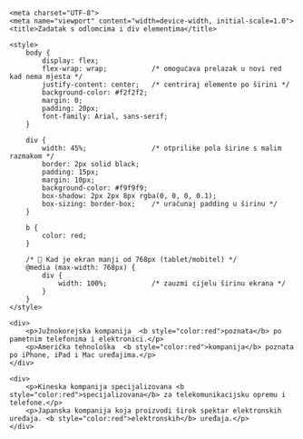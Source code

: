 <!DOCTYPE html>
<html lang="hr">
<body>

    <meta charset="UTF-8">
    <meta name="viewport" content="width=device-width, initial-scale=1.0">
    <title>Zadatak s odlomcima i div elementima</title>

    <style>
        body {
            display: flex;
            flex-wrap: wrap;           /* omogućava prelazak u novi red kad nema mjesta */
            justify-content: center;   /* centriraj elemente po širini */
            background-color: #f2f2f2;
            margin: 0;
            padding: 20px;
            font-family: Arial, sans-serif;
        }

        div {
            width: 45%;                /* otprilike pola širine s malim razmakom */
            border: 2px solid black;
            padding: 15px;
            margin: 10px;
            background-color: #f9f9f9;
            box-shadow: 2px 2px 8px rgba(0, 0, 0, 0.1);
            box-sizing: border-box;    /* uračunaj padding u širinu */
        }

        b {
            color: red;
        }

        /* 📱 Kad je ekran manji od 768px (tablet/mobitel) */
        @media (max-width: 768px) {
            div {
                width: 100%;           /* zauzmi cijelu širinu ekrana */
            }
        }
    </style>

    <div>
        <p>Južnokorejska kompanija  <b style="color:red">poznata</b> po pametnim telefonima i elektronici.</p>
        <p>Američka tehnološka  <b style="color:red">kompanija</b> poznata po iPhone, iPad i Mac uređajima.</p>
    </div>
    
    <div>
        <p>Kineska kompanija specijalizovana <b style="color:red">specijalizovana</b> za telekomunikacijsku opremu i telefone.</p>
        <p>Japanska kompanija koja proizvodi širok spektar elektronskih uređaja. <b style="color:red">elektronskih</b> uređaja.</p>
    </div>
            
   

    


</body>
</html>


